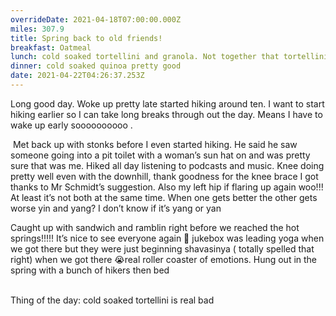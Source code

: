 ```yaml
---
overrideDate: 2021-04-18T07:00:00.000Z
miles: 307.9
title: Spring back to old friends!
breakfast: Oatmeal
lunch: cold soaked tortellini and granola. Not together that tortellini was a no
dinner: cold soaked quinoa pretty good
date: 2021-04-22T04:26:37.253Z
---
```

Long good day. Woke up pretty late started hiking around ten. I want to start hiking earlier so I can take long breaks through out the day. Means I have to wake up early soooooooooo .

 Met back up with stonks before I even started hiking. He said he saw someone going into a pit toilet with a woman’s sun hat on and was pretty sure that was me. Hiked all day listening to podcasts and music. Knee doing pretty well even with the downhill, thank goodness for the knee brace I got thanks to Mr Schmidt’s suggestion. Also my left hip if flaring up again woo!!! At least it’s not both at the same time. When one gets better the other gets worse yin and yang? I don’t know if it’s yang or yan



Caught up with sandwich and ramblin right before we reached the hot springs!!!!! It’s nice to see everyone again 🥳 jukebox was leading yoga when we got there but they were just beginning shavasinya ( totally spelled that right) when we got there 😭real roller coaster of emotions. Hung out in the spring with a bunch of hikers then bed

\
Thing of the day: cold soaked tortellini is real bad